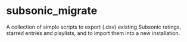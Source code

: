 # subsonic_migrate
A collection of simple scripts to export (.dsv) existing Subsonic ratings, starred entries and playlists, and to import them into a new installation.
